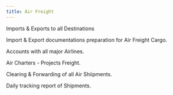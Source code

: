 ```yaml
---
title: Air Freight
---
```



Imports & Exports to all Destinations

Import & Export documentations preparation for Air Freight Cargo.

Accounts with all major Airlines.

Air Charters - Projects Freight.

Clearing & Forwarding of all Air Shiipments.

Daily tracking report of Shipments.